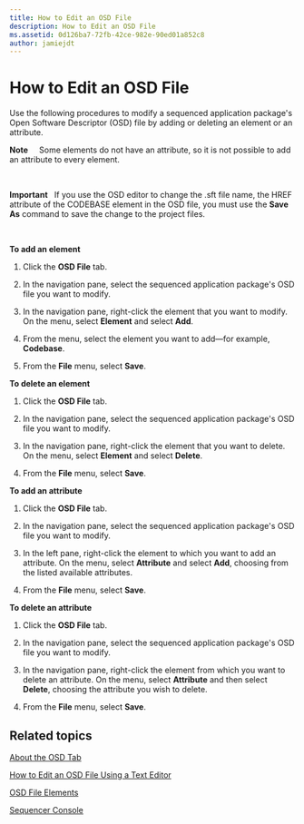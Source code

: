 ```yaml
---
title: How to Edit an OSD File
description: How to Edit an OSD File
ms.assetid: 0d126ba7-72fb-42ce-982e-90ed01a852c8
author: jamiejdt
---
```


# How to Edit an OSD File


Use the following procedures to modify a sequenced application package's Open Software Descriptor (OSD) file by adding or deleting an element or an attribute.

**Note**  
  Some elements do not have an attribute, so it is not possible to add an attribute to every element.

 

**Important**  
If you use the OSD editor to change the .sft file name, the HREF attribute of the CODEBASE element in the OSD file, you must use the **Save As** command to save the change to the project files.

 

**To add an element**

1.  Click the **OSD File** tab.

2.  In the navigation pane, select the sequenced application package's OSD file you want to modify.

3.  In the navigation pane, right-click the element that you want to modify. On the menu, select **Element** and select **Add**.

4.  From the menu, select the element you want to add—for example, **Codebase**.

5.  From the **File** menu, select **Save**.

**To delete an element**

1.  Click the **OSD File** tab.

2.  In the navigation pane, select the sequenced application package's OSD file you want to modify.

3.  In the navigation pane, right-click the element that you want to delete. On the menu, select **Element** and select **Delete**.

4.  From the **File** menu, select **Save**.

**To add an attribute**

1.  Click the **OSD File** tab.

2.  In the navigation pane, select the sequenced application package's OSD file you want to modify.

3.  In the left pane, right-click the element to which you want to add an attribute. On the menu, select **Attribute** and select **Add**, choosing from the listed available attributes.

4.  From the **File** menu, select **Save**.

**To delete an attribute**

1.  Click the **OSD File** tab.

2.  In the navigation pane, select the sequenced application package's OSD file you want to modify.

3.  In the navigation pane, right-click the element from which you want to delete an attribute. On the menu, select **Attribute** and then select **Delete**, choosing the attribute you wish to delete.

4.  From the **File** menu, select **Save**.

## Related topics


[About the OSD Tab](about-the-osd-tab.md)

[How to Edit an OSD File Using a Text Editor](how-to-edit-an-osd-file-using-a-text-editor.md)

[OSD File Elements](osd-file-elements.md)

[Sequencer Console](sequencer-console.md)

 

 





